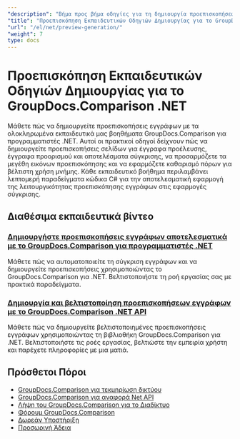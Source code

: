 ```yaml
---
"description": "Βήμα προς βήμα οδηγίες για τη δημιουργία προεπισκοπήσεων σελίδων για έγγραφα προέλευσης, προορισμού και προκύπτοντα έγγραφα χρησιμοποιώντας το GroupDocs.Comparison για .NET."
"title": "Προεπισκόπηση Εκπαιδευτικών Οδηγιών Δημιουργίας για το GroupDocs.Comparison .NET"
"url": "/el/net/preview-generation/"
"weight": 7
type: docs
---
```

# Προεπισκόπηση Εκπαιδευτικών Οδηγιών Δημιουργίας για το GroupDocs.Comparison .NET

Μάθετε πώς να δημιουργείτε προεπισκοπήσεις εγγράφων με τα ολοκληρωμένα εκπαιδευτικά μας βοηθήματα GroupDocs.Comparison για προγραμματιστές .NET. Αυτοί οι πρακτικοί οδηγοί δείχνουν πώς να δημιουργείτε προεπισκοπήσεις σελίδων για έγγραφα προέλευσης, έγγραφα προορισμού και αποτελέσματα σύγκρισης, να προσαρμόζετε τα μεγέθη εικόνων προεπισκόπησης και να εφαρμόζετε καθαρισμό πόρων για βέλτιστη χρήση μνήμης. Κάθε εκπαιδευτικό βοήθημα περιλαμβάνει λεπτομερή παραδείγματα κώδικα C# για την αποτελεσματική εφαρμογή της λειτουργικότητας προεπισκόπησης εγγράφων στις εφαρμογές σύγκρισης.

## Διαθέσιμα εκπαιδευτικά βίντεο

### [Δημιουργήστε προεπισκοπήσεις εγγράφων αποτελεσματικά με το GroupDocs.Comparison για προγραμματιστές .NET](./generate-document-previews-groupdocs-comparison-net/)
Μάθετε πώς να αυτοματοποιείτε τη σύγκριση εγγράφων και να δημιουργείτε προεπισκοπήσεις χρησιμοποιώντας το GroupDocs.Comparison για .NET. Βελτιστοποιήστε τη ροή εργασίας σας με πρακτικά παραδείγματα.

### [Δημιουργία και βελτιστοποίηση προεπισκοπήσεων εγγράφων με το GroupDocs.Comparison .NET API](./optimize-document-previews-groupdocs-comparison-dotnet/)
Μάθετε πώς να δημιουργείτε βελτιστοποιημένες προεπισκοπήσεις εγγράφων χρησιμοποιώντας τη βιβλιοθήκη GroupDocs.Comparison για .NET. Βελτιστοποιήστε τις ροές εργασίας, βελτιώστε την εμπειρία χρήστη και παρέχετε πληροφορίες με μια ματιά.

## Πρόσθετοι Πόροι

- [GroupDocs.Comparison για τεκμηρίωση δικτύου](https://docs.groupdocs.com/comparison/net/)
- [GroupDocs.Comparison για αναφορά Net API](https://reference.groupdocs.com/comparison/net/)
- [Λήψη του GroupDocs.Comparison για το Διαδίκτυο](https://releases.groupdocs.com/comparison/net/)
- [Φόρουμ GroupDocs.Comparison](https://forum.groupdocs.com/c/comparison)
- [Δωρεάν Υποστήριξη](https://forum.groupdocs.com/)
- [Προσωρινή Άδεια](https://purchase.groupdocs.com/temporary-license/)